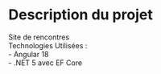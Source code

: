 # Description du projet
Site de rencontres     
Technologies Utilisées :      
    - Angular 18    
    - .NET 5 avec EF Core 